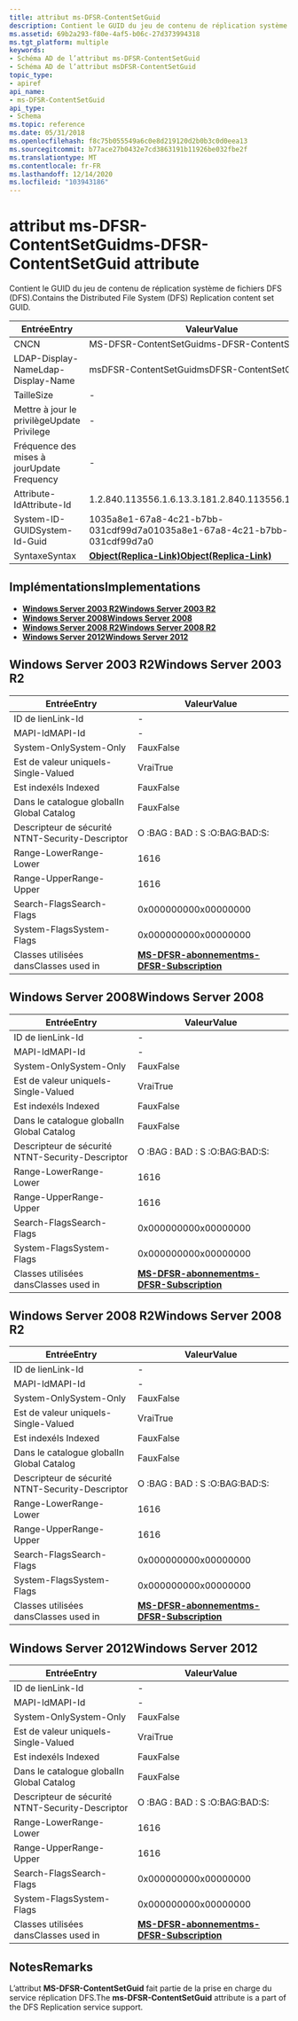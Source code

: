 ```yaml
---
title: attribut ms-DFSR-ContentSetGuid
description: Contient le GUID du jeu de contenu de réplication système de fichiers DFS (DFS).
ms.assetid: 69b2a293-f80e-4af5-b06c-27d373994318
ms.tgt_platform: multiple
keywords:
- Schéma AD de l’attribut ms-DFSR-ContentSetGuid
- Schéma AD de l’attribut msDFSR-ContentSetGuid
topic_type:
- apiref
api_name:
- ms-DFSR-ContentSetGuid
api_type:
- Schema
ms.topic: reference
ms.date: 05/31/2018
ms.openlocfilehash: f8c75b055549a6c0e8d219120d2b0b3c0d0eea13
ms.sourcegitcommit: b77ace27b0432e7cd3863191b11926be032fbe2f
ms.translationtype: MT
ms.contentlocale: fr-FR
ms.lasthandoff: 12/14/2020
ms.locfileid: "103943186"
---
```

# <a name="ms-dfsr-contentsetguid-attribute"></a><span data-ttu-id="01248-105">attribut ms-DFSR-ContentSetGuid</span><span class="sxs-lookup"><span data-stu-id="01248-105">ms-DFSR-ContentSetGuid attribute</span></span>

<span data-ttu-id="01248-106">Contient le GUID du jeu de contenu de réplication système de fichiers DFS (DFS).</span><span class="sxs-lookup"><span data-stu-id="01248-106">Contains the Distributed File System (DFS) Replication content set GUID.</span></span>



| <span data-ttu-id="01248-107">Entrée</span><span class="sxs-lookup"><span data-stu-id="01248-107">Entry</span></span> | <span data-ttu-id="01248-108">Valeur</span><span class="sxs-lookup"><span data-stu-id="01248-108">Value</span></span> |
|-------------------|-------------------------------------------------------|
| <span data-ttu-id="01248-109">CN</span><span class="sxs-lookup"><span data-stu-id="01248-109">CN</span></span>                | <span data-ttu-id="01248-110">MS-DFSR-ContentSetGuid</span><span class="sxs-lookup"><span data-stu-id="01248-110">ms-DFSR-ContentSetGuid</span></span>                                |
| <span data-ttu-id="01248-111">LDAP-Display-Name</span><span class="sxs-lookup"><span data-stu-id="01248-111">Ldap-Display-Name</span></span> | <span data-ttu-id="01248-112">msDFSR-ContentSetGuid</span><span class="sxs-lookup"><span data-stu-id="01248-112">msDFSR-ContentSetGuid</span></span>                                 |
| <span data-ttu-id="01248-113">Taille</span><span class="sxs-lookup"><span data-stu-id="01248-113">Size</span></span>              | \-                                                    |
| <span data-ttu-id="01248-114">Mettre à jour le privilège</span><span class="sxs-lookup"><span data-stu-id="01248-114">Update Privilege</span></span>  | \-                                                    |
| <span data-ttu-id="01248-115">Fréquence des mises à jour</span><span class="sxs-lookup"><span data-stu-id="01248-115">Update Frequency</span></span>  | \-                                                    |
| <span data-ttu-id="01248-116">Attribute-Id</span><span class="sxs-lookup"><span data-stu-id="01248-116">Attribute-Id</span></span>      | <span data-ttu-id="01248-117">1.2.840.113556.1.6.13.3.18</span><span class="sxs-lookup"><span data-stu-id="01248-117">1.2.840.113556.1.6.13.3.18</span></span>                            |
| <span data-ttu-id="01248-118">System-ID-GUID</span><span class="sxs-lookup"><span data-stu-id="01248-118">System-Id-Guid</span></span>    | <span data-ttu-id="01248-119">1035a8e1-67a8-4c21-b7bb-031cdf99d7a0</span><span class="sxs-lookup"><span data-stu-id="01248-119">1035a8e1-67a8-4c21-b7bb-031cdf99d7a0</span></span>                  |
| <span data-ttu-id="01248-120">Syntaxe</span><span class="sxs-lookup"><span data-stu-id="01248-120">Syntax</span></span>            | [<span data-ttu-id="01248-121">**Object(Replica-Link)**</span><span class="sxs-lookup"><span data-stu-id="01248-121">**Object(Replica-Link)**</span></span>](s-object-replica-link.md) |



## <a name="implementations"></a><span data-ttu-id="01248-122">Implémentations</span><span class="sxs-lookup"><span data-stu-id="01248-122">Implementations</span></span>

-   [<span data-ttu-id="01248-123">**Windows Server 2003 R2**</span><span class="sxs-lookup"><span data-stu-id="01248-123">**Windows Server 2003 R2**</span></span>](#windows-server-2003-r2)
-   [<span data-ttu-id="01248-124">**Windows Server 2008**</span><span class="sxs-lookup"><span data-stu-id="01248-124">**Windows Server 2008**</span></span>](#windows-server-2008)
-   [<span data-ttu-id="01248-125">**Windows Server 2008 R2**</span><span class="sxs-lookup"><span data-stu-id="01248-125">**Windows Server 2008 R2**</span></span>](#windows-server-2008-r2)
-   [<span data-ttu-id="01248-126">**Windows Server 2012**</span><span class="sxs-lookup"><span data-stu-id="01248-126">**Windows Server 2012**</span></span>](#windows-server-2012)

## <a name="windows-server-2003-r2"></a><span data-ttu-id="01248-127">Windows Server 2003 R2</span><span class="sxs-lookup"><span data-stu-id="01248-127">Windows Server 2003 R2</span></span>



| <span data-ttu-id="01248-128">Entrée</span><span class="sxs-lookup"><span data-stu-id="01248-128">Entry</span></span> | <span data-ttu-id="01248-129">Valeur</span><span class="sxs-lookup"><span data-stu-id="01248-129">Value</span></span> |
|------------------------|------------------------------------------------------------------|
| <span data-ttu-id="01248-130">ID de lien</span><span class="sxs-lookup"><span data-stu-id="01248-130">Link-Id</span></span>                | \-                                                               |
| <span data-ttu-id="01248-131">MAPI-Id</span><span class="sxs-lookup"><span data-stu-id="01248-131">MAPI-Id</span></span>                | \-                                                               |
| <span data-ttu-id="01248-132">System-Only</span><span class="sxs-lookup"><span data-stu-id="01248-132">System-Only</span></span>            | <span data-ttu-id="01248-133">Faux</span><span class="sxs-lookup"><span data-stu-id="01248-133">False</span></span>                                                            |
| <span data-ttu-id="01248-134">Est de valeur unique</span><span class="sxs-lookup"><span data-stu-id="01248-134">Is-Single-Valued</span></span>       | <span data-ttu-id="01248-135">Vrai</span><span class="sxs-lookup"><span data-stu-id="01248-135">True</span></span>                                                             |
| <span data-ttu-id="01248-136">Est indexé</span><span class="sxs-lookup"><span data-stu-id="01248-136">Is Indexed</span></span>             | <span data-ttu-id="01248-137">Faux</span><span class="sxs-lookup"><span data-stu-id="01248-137">False</span></span>                                                            |
| <span data-ttu-id="01248-138">Dans le catalogue global</span><span class="sxs-lookup"><span data-stu-id="01248-138">In Global Catalog</span></span>      | <span data-ttu-id="01248-139">Faux</span><span class="sxs-lookup"><span data-stu-id="01248-139">False</span></span>                                                            |
| <span data-ttu-id="01248-140">Descripteur de sécurité NT</span><span class="sxs-lookup"><span data-stu-id="01248-140">NT-Security-Descriptor</span></span> | <span data-ttu-id="01248-141">O :BAG : BAD : S :</span><span class="sxs-lookup"><span data-stu-id="01248-141">O:BAG:BAD:S:</span></span>                                                     |
| <span data-ttu-id="01248-142">Range-Lower</span><span class="sxs-lookup"><span data-stu-id="01248-142">Range-Lower</span></span>            | <span data-ttu-id="01248-143">16</span><span class="sxs-lookup"><span data-stu-id="01248-143">16</span></span>                                                               |
| <span data-ttu-id="01248-144">Range-Upper</span><span class="sxs-lookup"><span data-stu-id="01248-144">Range-Upper</span></span>            | <span data-ttu-id="01248-145">16</span><span class="sxs-lookup"><span data-stu-id="01248-145">16</span></span>                                                               |
| <span data-ttu-id="01248-146">Search-Flags</span><span class="sxs-lookup"><span data-stu-id="01248-146">Search-Flags</span></span>           | <span data-ttu-id="01248-147">0x00000000</span><span class="sxs-lookup"><span data-stu-id="01248-147">0x00000000</span></span>                                                       |
| <span data-ttu-id="01248-148">System-Flags</span><span class="sxs-lookup"><span data-stu-id="01248-148">System-Flags</span></span>           | <span data-ttu-id="01248-149">0x00000000</span><span class="sxs-lookup"><span data-stu-id="01248-149">0x00000000</span></span>                                                       |
| <span data-ttu-id="01248-150">Classes utilisées dans</span><span class="sxs-lookup"><span data-stu-id="01248-150">Classes used in</span></span>        | [<span data-ttu-id="01248-151">**MS-DFSR-abonnement**</span><span class="sxs-lookup"><span data-stu-id="01248-151">**ms-DFSR-Subscription**</span></span>](c-msdfsr-subscription.md)<br/> |



## <a name="windows-server-2008"></a><span data-ttu-id="01248-152">Windows Server 2008</span><span class="sxs-lookup"><span data-stu-id="01248-152">Windows Server 2008</span></span>



| <span data-ttu-id="01248-153">Entrée</span><span class="sxs-lookup"><span data-stu-id="01248-153">Entry</span></span> | <span data-ttu-id="01248-154">Valeur</span><span class="sxs-lookup"><span data-stu-id="01248-154">Value</span></span> |
|------------------------|------------------------------------------------------------------|
| <span data-ttu-id="01248-155">ID de lien</span><span class="sxs-lookup"><span data-stu-id="01248-155">Link-Id</span></span>                | \-                                                               |
| <span data-ttu-id="01248-156">MAPI-Id</span><span class="sxs-lookup"><span data-stu-id="01248-156">MAPI-Id</span></span>                | \-                                                               |
| <span data-ttu-id="01248-157">System-Only</span><span class="sxs-lookup"><span data-stu-id="01248-157">System-Only</span></span>            | <span data-ttu-id="01248-158">Faux</span><span class="sxs-lookup"><span data-stu-id="01248-158">False</span></span>                                                            |
| <span data-ttu-id="01248-159">Est de valeur unique</span><span class="sxs-lookup"><span data-stu-id="01248-159">Is-Single-Valued</span></span>       | <span data-ttu-id="01248-160">Vrai</span><span class="sxs-lookup"><span data-stu-id="01248-160">True</span></span>                                                             |
| <span data-ttu-id="01248-161">Est indexé</span><span class="sxs-lookup"><span data-stu-id="01248-161">Is Indexed</span></span>             | <span data-ttu-id="01248-162">Faux</span><span class="sxs-lookup"><span data-stu-id="01248-162">False</span></span>                                                            |
| <span data-ttu-id="01248-163">Dans le catalogue global</span><span class="sxs-lookup"><span data-stu-id="01248-163">In Global Catalog</span></span>      | <span data-ttu-id="01248-164">Faux</span><span class="sxs-lookup"><span data-stu-id="01248-164">False</span></span>                                                            |
| <span data-ttu-id="01248-165">Descripteur de sécurité NT</span><span class="sxs-lookup"><span data-stu-id="01248-165">NT-Security-Descriptor</span></span> | <span data-ttu-id="01248-166">O :BAG : BAD : S :</span><span class="sxs-lookup"><span data-stu-id="01248-166">O:BAG:BAD:S:</span></span>                                                     |
| <span data-ttu-id="01248-167">Range-Lower</span><span class="sxs-lookup"><span data-stu-id="01248-167">Range-Lower</span></span>            | <span data-ttu-id="01248-168">16</span><span class="sxs-lookup"><span data-stu-id="01248-168">16</span></span>                                                               |
| <span data-ttu-id="01248-169">Range-Upper</span><span class="sxs-lookup"><span data-stu-id="01248-169">Range-Upper</span></span>            | <span data-ttu-id="01248-170">16</span><span class="sxs-lookup"><span data-stu-id="01248-170">16</span></span>                                                               |
| <span data-ttu-id="01248-171">Search-Flags</span><span class="sxs-lookup"><span data-stu-id="01248-171">Search-Flags</span></span>           | <span data-ttu-id="01248-172">0x00000000</span><span class="sxs-lookup"><span data-stu-id="01248-172">0x00000000</span></span>                                                       |
| <span data-ttu-id="01248-173">System-Flags</span><span class="sxs-lookup"><span data-stu-id="01248-173">System-Flags</span></span>           | <span data-ttu-id="01248-174">0x00000000</span><span class="sxs-lookup"><span data-stu-id="01248-174">0x00000000</span></span>                                                       |
| <span data-ttu-id="01248-175">Classes utilisées dans</span><span class="sxs-lookup"><span data-stu-id="01248-175">Classes used in</span></span>        | [<span data-ttu-id="01248-176">**MS-DFSR-abonnement**</span><span class="sxs-lookup"><span data-stu-id="01248-176">**ms-DFSR-Subscription**</span></span>](c-msdfsr-subscription.md)<br/> |



## <a name="windows-server-2008-r2"></a><span data-ttu-id="01248-177">Windows Server 2008 R2</span><span class="sxs-lookup"><span data-stu-id="01248-177">Windows Server 2008 R2</span></span>



| <span data-ttu-id="01248-178">Entrée</span><span class="sxs-lookup"><span data-stu-id="01248-178">Entry</span></span> | <span data-ttu-id="01248-179">Valeur</span><span class="sxs-lookup"><span data-stu-id="01248-179">Value</span></span> |
|------------------------|------------------------------------------------------------------|
| <span data-ttu-id="01248-180">ID de lien</span><span class="sxs-lookup"><span data-stu-id="01248-180">Link-Id</span></span>                | \-                                                               |
| <span data-ttu-id="01248-181">MAPI-Id</span><span class="sxs-lookup"><span data-stu-id="01248-181">MAPI-Id</span></span>                | \-                                                               |
| <span data-ttu-id="01248-182">System-Only</span><span class="sxs-lookup"><span data-stu-id="01248-182">System-Only</span></span>            | <span data-ttu-id="01248-183">Faux</span><span class="sxs-lookup"><span data-stu-id="01248-183">False</span></span>                                                            |
| <span data-ttu-id="01248-184">Est de valeur unique</span><span class="sxs-lookup"><span data-stu-id="01248-184">Is-Single-Valued</span></span>       | <span data-ttu-id="01248-185">Vrai</span><span class="sxs-lookup"><span data-stu-id="01248-185">True</span></span>                                                             |
| <span data-ttu-id="01248-186">Est indexé</span><span class="sxs-lookup"><span data-stu-id="01248-186">Is Indexed</span></span>             | <span data-ttu-id="01248-187">Faux</span><span class="sxs-lookup"><span data-stu-id="01248-187">False</span></span>                                                            |
| <span data-ttu-id="01248-188">Dans le catalogue global</span><span class="sxs-lookup"><span data-stu-id="01248-188">In Global Catalog</span></span>      | <span data-ttu-id="01248-189">Faux</span><span class="sxs-lookup"><span data-stu-id="01248-189">False</span></span>                                                            |
| <span data-ttu-id="01248-190">Descripteur de sécurité NT</span><span class="sxs-lookup"><span data-stu-id="01248-190">NT-Security-Descriptor</span></span> | <span data-ttu-id="01248-191">O :BAG : BAD : S :</span><span class="sxs-lookup"><span data-stu-id="01248-191">O:BAG:BAD:S:</span></span>                                                     |
| <span data-ttu-id="01248-192">Range-Lower</span><span class="sxs-lookup"><span data-stu-id="01248-192">Range-Lower</span></span>            | <span data-ttu-id="01248-193">16</span><span class="sxs-lookup"><span data-stu-id="01248-193">16</span></span>                                                               |
| <span data-ttu-id="01248-194">Range-Upper</span><span class="sxs-lookup"><span data-stu-id="01248-194">Range-Upper</span></span>            | <span data-ttu-id="01248-195">16</span><span class="sxs-lookup"><span data-stu-id="01248-195">16</span></span>                                                               |
| <span data-ttu-id="01248-196">Search-Flags</span><span class="sxs-lookup"><span data-stu-id="01248-196">Search-Flags</span></span>           | <span data-ttu-id="01248-197">0x00000000</span><span class="sxs-lookup"><span data-stu-id="01248-197">0x00000000</span></span>                                                       |
| <span data-ttu-id="01248-198">System-Flags</span><span class="sxs-lookup"><span data-stu-id="01248-198">System-Flags</span></span>           | <span data-ttu-id="01248-199">0x00000000</span><span class="sxs-lookup"><span data-stu-id="01248-199">0x00000000</span></span>                                                       |
| <span data-ttu-id="01248-200">Classes utilisées dans</span><span class="sxs-lookup"><span data-stu-id="01248-200">Classes used in</span></span>        | [<span data-ttu-id="01248-201">**MS-DFSR-abonnement**</span><span class="sxs-lookup"><span data-stu-id="01248-201">**ms-DFSR-Subscription**</span></span>](c-msdfsr-subscription.md)<br/> |



## <a name="windows-server-2012"></a><span data-ttu-id="01248-202">Windows Server 2012</span><span class="sxs-lookup"><span data-stu-id="01248-202">Windows Server 2012</span></span>



| <span data-ttu-id="01248-203">Entrée</span><span class="sxs-lookup"><span data-stu-id="01248-203">Entry</span></span> | <span data-ttu-id="01248-204">Valeur</span><span class="sxs-lookup"><span data-stu-id="01248-204">Value</span></span> |
|------------------------|------------------------------------------------------------------|
| <span data-ttu-id="01248-205">ID de lien</span><span class="sxs-lookup"><span data-stu-id="01248-205">Link-Id</span></span>                | \-                                                               |
| <span data-ttu-id="01248-206">MAPI-Id</span><span class="sxs-lookup"><span data-stu-id="01248-206">MAPI-Id</span></span>                | \-                                                               |
| <span data-ttu-id="01248-207">System-Only</span><span class="sxs-lookup"><span data-stu-id="01248-207">System-Only</span></span>            | <span data-ttu-id="01248-208">Faux</span><span class="sxs-lookup"><span data-stu-id="01248-208">False</span></span>                                                            |
| <span data-ttu-id="01248-209">Est de valeur unique</span><span class="sxs-lookup"><span data-stu-id="01248-209">Is-Single-Valued</span></span>       | <span data-ttu-id="01248-210">Vrai</span><span class="sxs-lookup"><span data-stu-id="01248-210">True</span></span>                                                             |
| <span data-ttu-id="01248-211">Est indexé</span><span class="sxs-lookup"><span data-stu-id="01248-211">Is Indexed</span></span>             | <span data-ttu-id="01248-212">Faux</span><span class="sxs-lookup"><span data-stu-id="01248-212">False</span></span>                                                            |
| <span data-ttu-id="01248-213">Dans le catalogue global</span><span class="sxs-lookup"><span data-stu-id="01248-213">In Global Catalog</span></span>      | <span data-ttu-id="01248-214">Faux</span><span class="sxs-lookup"><span data-stu-id="01248-214">False</span></span>                                                            |
| <span data-ttu-id="01248-215">Descripteur de sécurité NT</span><span class="sxs-lookup"><span data-stu-id="01248-215">NT-Security-Descriptor</span></span> | <span data-ttu-id="01248-216">O :BAG : BAD : S :</span><span class="sxs-lookup"><span data-stu-id="01248-216">O:BAG:BAD:S:</span></span>                                                     |
| <span data-ttu-id="01248-217">Range-Lower</span><span class="sxs-lookup"><span data-stu-id="01248-217">Range-Lower</span></span>            | <span data-ttu-id="01248-218">16</span><span class="sxs-lookup"><span data-stu-id="01248-218">16</span></span>                                                               |
| <span data-ttu-id="01248-219">Range-Upper</span><span class="sxs-lookup"><span data-stu-id="01248-219">Range-Upper</span></span>            | <span data-ttu-id="01248-220">16</span><span class="sxs-lookup"><span data-stu-id="01248-220">16</span></span>                                                               |
| <span data-ttu-id="01248-221">Search-Flags</span><span class="sxs-lookup"><span data-stu-id="01248-221">Search-Flags</span></span>           | <span data-ttu-id="01248-222">0x00000000</span><span class="sxs-lookup"><span data-stu-id="01248-222">0x00000000</span></span>                                                       |
| <span data-ttu-id="01248-223">System-Flags</span><span class="sxs-lookup"><span data-stu-id="01248-223">System-Flags</span></span>           | <span data-ttu-id="01248-224">0x00000000</span><span class="sxs-lookup"><span data-stu-id="01248-224">0x00000000</span></span>                                                       |
| <span data-ttu-id="01248-225">Classes utilisées dans</span><span class="sxs-lookup"><span data-stu-id="01248-225">Classes used in</span></span>        | [<span data-ttu-id="01248-226">**MS-DFSR-abonnement**</span><span class="sxs-lookup"><span data-stu-id="01248-226">**ms-DFSR-Subscription**</span></span>](c-msdfsr-subscription.md)<br/> |



## <a name="remarks"></a><span data-ttu-id="01248-227">Notes</span><span class="sxs-lookup"><span data-stu-id="01248-227">Remarks</span></span>

<span data-ttu-id="01248-228">L’attribut **MS-DFSR-ContentSetGuid** fait partie de la prise en charge du service réplication DFS.</span><span class="sxs-lookup"><span data-stu-id="01248-228">The **ms-DFSR-ContentSetGuid** attribute is a part of the DFS Replication service support.</span></span>

 

 





